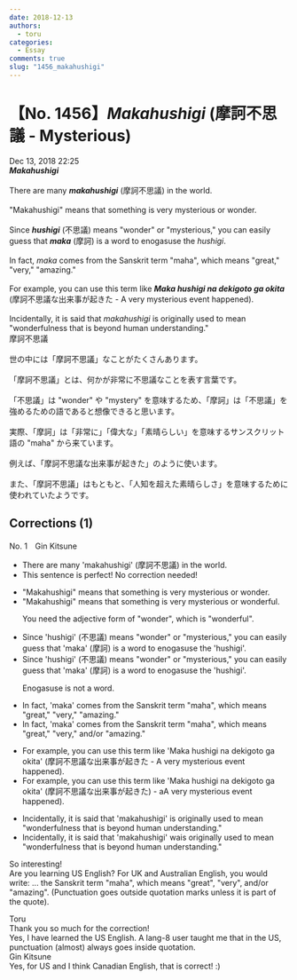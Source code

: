 ```yaml
---
date: 2018-12-13
authors:
  - toru
categories:
  - Essay
comments: true
slug: "1456_makahushigi"
---
```


# 【No. 1456】<strong><em>Makahushigi</strong></em> (摩訶不思議 - Mysterious)
<div class="date">Dec 13, 2018 22:25</div>
<div id="post"><div id="body_show_ori">
<strong><em>Makahushigi</strong></em><br/><br/>There are many <strong><em>makahushigi</em></strong> (摩訶不思議) in the world.<br/><br/>"Makahushigi" means that something is very mysterious or wonder.<br/><br/>Since <strong><em>hushigi</em></strong> (不思議) means "wonder" or "mysterious," you can easily guess that <strong><em>maka</em></strong> (摩訶) is a word to enogasuse the <em>hushigi</em>.<br/><br/>In fact, <em>maka</em> comes from the Sanskrit term "maha", which means "great," "very," "amazing."<br/><br/>For example, you can use this term like <strong><em>Maka hushigi na dekigoto ga okita</em></strong> (摩訶不思議な出来事が起きた - A very mysterious event happened).<br/><br/>Incidentally, it is said that <em>makahushigi</em> is originally used to mean "wonderfulness that is beyond human understanding."
</div></div>

<!-- more -->

<div id="post_ja"><div id="body_show_mo">
摩訶不思議<br/><br/>世の中には「摩訶不思議」なことがたくさんあります。<br/><br/>「摩訶不思議」とは、何かが非常に不思議なことを表す言葉です。<br/><br/>「不思議」は "wonder" や "mystery" を意味するため、「摩訶」は「不思議」を強めるための語であると想像できると思います。<br/><br/>実際、「摩訶」は「非常に」「偉大な」「素晴らしい」を意味するサンスクリット語の "maha" から来ています。<br/><br/>例えば、「摩訶不思議な出来事が起きた」のように使います。<br/><br/>また、「摩訶不思議」はもともと、「人知を超えた素晴らしさ」を意味するために使われていたようです。
</div></div>

## Corrections (1)
<div id="block"><div class="first_name"> No. 1　<span class="just_name">Gin Kitsune</span></div><div id="block2">
<ul class="correction_field">
<li class="incorrect">There are many 'makahushigi' (摩訶不思議) in the world.</li>
<li class="corrected perfect">This sentence is perfect! No correction needed!</li>
</ul>
<ul class="correction_field">
<li class="incorrect">"Makahushigi" means that something is very mysterious or wonder.</li>
<li class="corrected correct">
"Makahushigi" means that something is very mysterious or wonder<span class="f_red">ful</span>.
<p class="correction_comment">You need the adjective form of "wonder", which is "wonderful".</p>
</li>
</ul>
<ul class="correction_field">
<li class="incorrect">Since 'hushigi' (不思議) means "wonder" or "mysterious," you can easily guess that 'maka' (摩訶) is a word to enogasuse the 'hushigi'.</li>
<li class="corrected correct">
Since 'hushigi' (不思議) means "wonder" or "mysterious," you can easily guess that 'maka' (摩訶) is a word to enogasuse the 'hushigi'.
<p class="correction_comment">Enogasuse is not a word.</p>
</li>
</ul>
<ul class="correction_field">
<li class="incorrect">In fact, 'maka' comes from the Sanskrit term "maha", which means "great," "very," "amazing."</li>
<li class="corrected correct">
In fact, 'maka' comes from the Sanskrit term "maha", which means "great," "very," <span class="f_red">and/or </span>"amazing."
</li>
</ul>
<ul class="correction_field">
<li class="incorrect">For example, you can use this term like 'Maka hushigi na dekigoto ga okita' (摩訶不思議な出来事が起きた - A very mysterious event happened).</li>
<li class="corrected correct">
For example, you can use this term like 'Maka hushigi na dekigoto ga okita' (摩訶不思議な出来事が起きた<span class="f_red">)</span> - <span class="f_red">a</span><span class="f_gray"><span class="sline">A</span></span> very mysterious event happened<span class="f_gray"><span class="sline">)</span></span>.
</li>
</ul>
<ul class="correction_field">
<li class="incorrect">Incidentally, it is said that 'makahushigi' is originally used to mean "wonderfulness that is beyond human understanding."</li>
<li class="corrected correct">
Incidentally, it is said that 'makahushigi' <span class="f_red">wa</span><span class="f_gray"><span class="sline">i</span></span>s originally used to mean "wonderfulness that is beyond human understanding."
</li>
</ul>
<p class="comment_small">
 So interesting!
 <br/>
 Are you learning US English? For UK and Australian English, you would write: ... the Sanskrit term "maha", which means "great", "very", and/or "amazing". (Punctuation goes outside quotation marks unless it is part of the quote).
</p>

</div><div class="name"><span class="just_name">Toru</span><br>
Thank you so much for the correction!<br/>Yes, I have learned the US English. A lang-8 user taught me that in the US, punctuation (almost) always goes inside quotation.
</div>
<div class="name"><span class="just_name">Gin Kitsune</span><br>
Yes, for US and I think Canadian English, that is correct! :)
</div>
</div>
